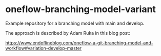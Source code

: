 # oneflow-branching-model-variant

Example repository for a branching model with main and develop.

The approach is described by Adam Ruka in this blog post: 

https://www.endoflineblog.com/oneflow-a-git-branching-model-and-workflow#variation-develop-master

